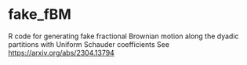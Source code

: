 # fake_fBM

R code for generating fake fractional Brownian motion along the dyadic partitions with Uniform Schauder coefficients
See https://arxiv.org/abs/2304.13794
